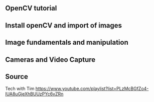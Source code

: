 OpenCV tutorial
---

Install openCV and import of images
---

Image fundamentals and manipulation
---

Cameras and Video Capture
---


Source
--- 

Tech with Tim
https://www.youtube.com/playlist?list=PLzMcBGfZo4-lUA8uGjeXhBUUzPYc6vZRn

